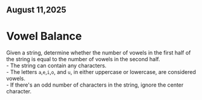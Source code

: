 <h2>August 11,2025</h2>
<h1>Vowel Balance</h1>
Given a string, determine whether the number of vowels in the first half of the string is equal to the number of vowels in the second half.</br>
- The string can contain any characters.</br>
- The letters <code>a</code>,<code>e</code>,<code>i</code>,<code>o</code>, and <code>u</code>, in either uppercase or lowercase, are considered vowels.</br>
- If there's an odd number of characters in the string, ignore the center character.</br>

